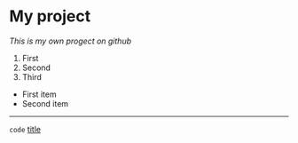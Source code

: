 # My project
*This is my own progect on github*
1. First
2. Second
3. Third
- First item
- Second item
- - -
`code`
[title](https://www.example.com)

[^1]: This is the footnote.
